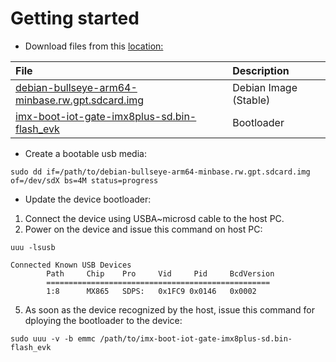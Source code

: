 # Getting started

* Download files from this [location:](http://192.168.11.175/devel/yocto/honister/build-ucm-imx8m-plus/tmp/deploy/images/iot-gate-imx8plus/freezed-debian-images/11)

|File|Description|
| :--- | :--- |
|[debian-bullseye-arm64-minbase.rw.gpt.sdcard.img](http://192.168.11.175/devel/yocto/honister/build-ucm-imx8m-plus/tmp/deploy/images/iot-gate-imx8plus/freezed-debian-images/11/debian-bullseye-arm64-minbase.rw.gpt.sdcard.img)|Debian Image (Stable)|
|[imx-boot-iot-gate-imx8plus-sd.bin-flash_evk](http://192.168.11.175/devel/yocto/honister/build-ucm-imx8m-plus/tmp/deploy/images/iot-gate-imx8plus/freezed-debian-images/imx-boot-iot-gate-imx8plus-sd.bin-flash_evk)|Bootloader|


* Create a bootable usb media:
```
sudo dd if=/path/to/debian-bullseye-arm64-minbase.rw.gpt.sdcard.img of=/dev/sdX bs=4M status=progress
```

* Update the device bootloader:
1) Connect the device using USBA~microsd cable to the host PC.
3) Power on the device and issue this command on host PC:
```
uuu -lsusb
```
```
Connected Known USB Devices
        Path     Chip    Pro     Vid     Pid     BcdVersion
        ==================================================
        1:8      MX865   SDPS:   0x1FC9 0x0146   0x0002
```

5) As soon as the device recognized by the host, issue this command for dploying the bootloader to the device:
```
sudo uuu -v -b emmc /path/to/imx-boot-iot-gate-imx8plus-sd.bin-flash_evk
```
